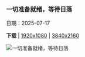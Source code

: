 ### 一切准备就绪，等待日落

日期：2025-07-17

**下载**  |  [1920x1080](https://cn.bing.com/th?id=OHR.IcelandSolstice_ZH-CN6073168622_1920x1080.jpg)  |  [3840x2160](https://cn.bing.com/th?id=OHR.IcelandSolstice_ZH-CN6073168622_UHD.jpg)

![一切准备就绪，等待日落](https://cn.bing.com/th?id=OHR.IcelandSolstice_ZH-CN6073168622_1920x1080.jpg "塞里雅兰瀑布日落美景，冰岛 (© Tom Mackie/AWL/plainpicture)")

